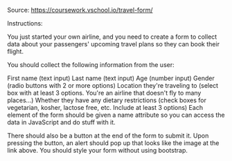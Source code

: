 Source: https://coursework.vschool.io/travel-form/

Instructions:

You just started your own airline, and you need to create a form to collect data about your passengers' upcoming travel plans so they can book their flight.

You should collect the following information from the user:

First name (text input)
Last name (text input)
Age (number input)
Gender (radio buttons with 2 or more options)
Location they're traveling to (select box with at least 3 options. You're an airline that doesn't fly to many places...)
Whether they have any dietary restrictions (check boxes for vegetarian, kosher, lactose free, etc. Include at least 3 options)
Each element of the form should be given a name attribute so you can access the data in JavaScript and do stuff with it.

There should also be a button at the end of the form to submit it. Upon pressing the button, an alert should pop up that looks like the image at the link above. You should style your form without using bootstrap. 
